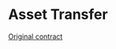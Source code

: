 # Asset Transfer

[Original contract](https://github.com/Azure-Samples/blockchain/blob/master/blockchain-workbench/application-and-smart-contract-samples/asset-transfer/ethereum/AssetTransfer.sol)